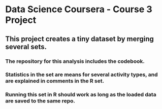 # Data Science Coursera - Course 3 Project

## This project creates a tiny dataset by merging several sets.
 
### The repository for this analysis includes the codebook.
### Statistics in the set are means for several activity types, and are explained in comments in the R set.
### Running this set in R should work as long as the loaded data are saved to the same repo.

